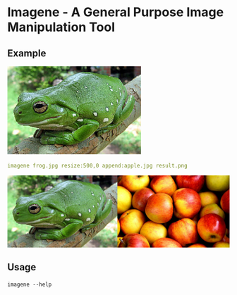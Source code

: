 # Imagene - A General Purpose Image Manipulation Tool

## Example
![frog.png](example/frog.jpg)
```yaml
imagene frog.jpg resize:500,0 append:apple.jpg result.png
```
![result.png](example/result.png)

## Usage
```shell
imagene --help
```
